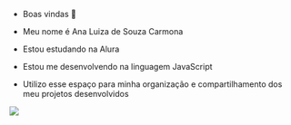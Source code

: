 - Boas vindas 👋
- Meu nome é Ana Luiza de Souza Carmona

- Estou estudando na Alura
- Estou me desenvolvendo na linguagem JavaScript
- Utilizo esse espaço para minha organização e compartilhamento dos meu projetos desenvolvidos

![](https://media1.tenor.com/m/xgSavkRCPCUAAAAC/bellarke-the100.gif)
